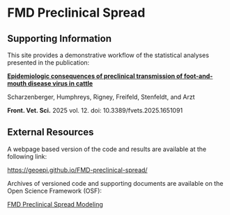 # FMD Preclinical Spread

## Supporting Information
This site provides a demonstrative workflow of the statistical analyses presented in the publication:

[**Epidemiologic consequences of preclinical transmission of foot-and-mouth disease virus in cattle**](https://www.frontiersin.org/journals/veterinary-science/articles/10.3389/fvets.2025.1651091)

Scharzenberger, Humphreys, Rigney, Freifeld, Stenfeldt, and Arzt

**Front. Vet. Sci.** 2025 vol. 12. doi: 10.3389/fvets.2025.1651091

## External Resources
A webpage based version of the code and results are available at the following link:

https://geoepi.github.io/FMD-preclinical-spread/

Archives of versioned code and supporting documents are available on the Open Science Framework (OSF):

[FMD Preclinical Spread Modeling](https://osf.io/ngz45/)
